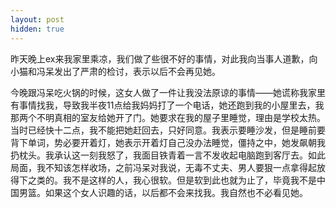 ```yaml
---
layout: post
hidden: true
---
```

昨天晚上ex来我家里乘凉，我们做了些很不好的事情，对此我向当事人道歉，向小猫和冯呆发出了严肃的检讨，表示以后不会再见她。

今晚跟冯呆吃火锅的时候，这女人做了一件让我没法原谅的事情——她谎称我家里有事情找我，导致我半夜11点给我妈妈打了一个电话，她还跑到我的小屋里去，我那两个不明真相的室友给她开了门。她要求在我的屋子里睡觉，理由是学校太热。当时已经快十二点，我不能把她赶回去，只好同意。我表示要睡沙发，但是睡前要背下单词，势必要开着灯，她表示开着灯自己没办法睡觉，僵持之中，她发飙朝我扔枕头。我承认这一刻我怒了，我面目铁青着一言不发收起电脑跑到客厅去。如此局面，我不知该怎样收场，之前冯呆对我说，无毒不丈夫、男人要狠一点拿得起放得下之类的。我不是这样的人，我心很软。但是软到此也就为止了，毕竟我不是中国男篮。如果这个女人识趣的话，以后都不会来找我。我自然也不必看见她。
